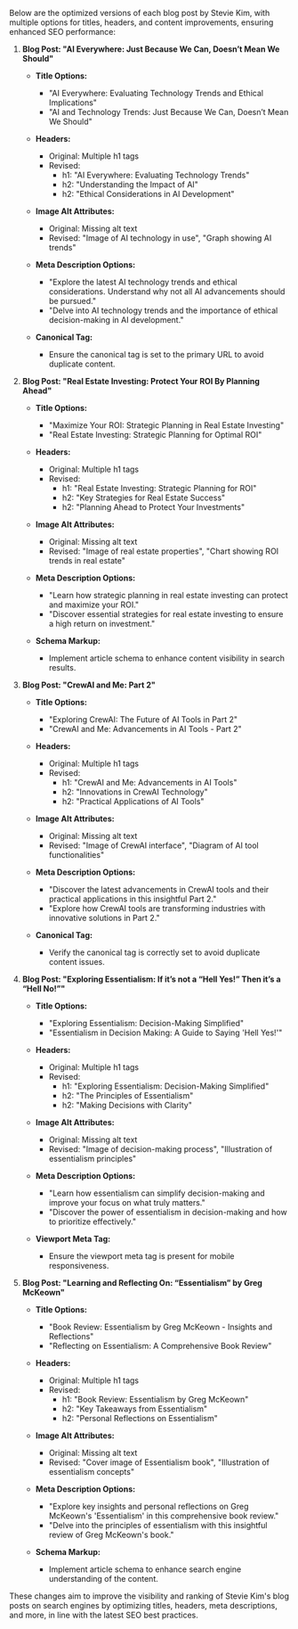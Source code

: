 Below are the optimized versions of each blog post by Stevie Kim, with multiple options for titles, headers, and content improvements, ensuring enhanced SEO performance:

1. **Blog Post: "AI Everywhere: Just Because We Can, Doesn’t Mean We Should"**

   - **Title Options:**
     - "AI Everywhere: Evaluating Technology Trends and Ethical Implications"
     - "AI and Technology Trends: Just Because We Can, Doesn’t Mean We Should"

   - **Headers:**
     - Original: Multiple h1 tags
     - Revised: 
       - h1: "AI Everywhere: Evaluating Technology Trends"
       - h2: "Understanding the Impact of AI"
       - h2: "Ethical Considerations in AI Development"

   - **Image Alt Attributes:** 
     - Original: Missing alt text
     - Revised: "Image of AI technology in use", "Graph showing AI trends"

   - **Meta Description Options:**
     - "Explore the latest AI technology trends and ethical considerations. Understand why not all AI advancements should be pursued."
     - "Delve into AI technology trends and the importance of ethical decision-making in AI development."

   - **Canonical Tag:** 
     - Ensure the canonical tag is set to the primary URL to avoid duplicate content.

2. **Blog Post: "Real Estate Investing: Protect Your ROI By Planning Ahead"**

   - **Title Options:**
     - "Maximize Your ROI: Strategic Planning in Real Estate Investing"
     - "Real Estate Investing: Strategic Planning for Optimal ROI"

   - **Headers:**
     - Original: Multiple h1 tags
     - Revised:
       - h1: "Real Estate Investing: Strategic Planning for ROI"
       - h2: "Key Strategies for Real Estate Success"
       - h2: "Planning Ahead to Protect Your Investments"

   - **Image Alt Attributes:**
     - Original: Missing alt text
     - Revised: "Image of real estate properties", "Chart showing ROI trends in real estate"

   - **Meta Description Options:**
     - "Learn how strategic planning in real estate investing can protect and maximize your ROI."
     - "Discover essential strategies for real estate investing to ensure a high return on investment."

   - **Schema Markup:** 
     - Implement article schema to enhance content visibility in search results.

3. **Blog Post: "CrewAI and Me: Part 2"**

   - **Title Options:**
     - "Exploring CrewAI: The Future of AI Tools in Part 2"
     - "CrewAI and Me: Advancements in AI Tools - Part 2"

   - **Headers:**
     - Original: Multiple h1 tags
     - Revised:
       - h1: "CrewAI and Me: Advancements in AI Tools"
       - h2: "Innovations in CrewAI Technology"
       - h2: "Practical Applications of AI Tools"

   - **Image Alt Attributes:**
     - Original: Missing alt text
     - Revised: "Image of CrewAI interface", "Diagram of AI tool functionalities"

   - **Meta Description Options:**
     - "Discover the latest advancements in CrewAI tools and their practical applications in this insightful Part 2."
     - "Explore how CrewAI tools are transforming industries with innovative solutions in Part 2."

   - **Canonical Tag:** 
     - Verify the canonical tag is correctly set to avoid duplicate content issues.

4. **Blog Post: "Exploring Essentialism: If it’s not a “Hell Yes!” Then it’s a “Hell No!”"**

   - **Title Options:**
     - "Exploring Essentialism: Decision-Making Simplified"
     - "Essentialism in Decision Making: A Guide to Saying 'Hell Yes!'"

   - **Headers:**
     - Original: Multiple h1 tags
     - Revised:
       - h1: "Exploring Essentialism: Decision-Making Simplified"
       - h2: "The Principles of Essentialism"
       - h2: "Making Decisions with Clarity"

   - **Image Alt Attributes:**
     - Original: Missing alt text
     - Revised: "Image of decision-making process", "Illustration of essentialism principles"

   - **Meta Description Options:**
     - "Learn how essentialism can simplify decision-making and improve your focus on what truly matters."
     - "Discover the power of essentialism in decision-making and how to prioritize effectively."

   - **Viewport Meta Tag:** 
     - Ensure the viewport meta tag is present for mobile responsiveness.

5. **Blog Post: "Learning and Reflecting On: “Essentialism” by Greg McKeown"**

   - **Title Options:**
     - "Book Review: Essentialism by Greg McKeown - Insights and Reflections"
     - "Reflecting on Essentialism: A Comprehensive Book Review"

   - **Headers:**
     - Original: Multiple h1 tags
     - Revised:
       - h1: "Book Review: Essentialism by Greg McKeown"
       - h2: "Key Takeaways from Essentialism"
       - h2: "Personal Reflections on Essentialism"

   - **Image Alt Attributes:**
     - Original: Missing alt text
     - Revised: "Cover image of Essentialism book", "Illustration of essentialism concepts"

   - **Meta Description Options:**
     - "Explore key insights and personal reflections on Greg McKeown's 'Essentialism' in this comprehensive book review."
     - "Delve into the principles of essentialism with this insightful review of Greg McKeown's book."

   - **Schema Markup:** 
     - Implement article schema to enhance search engine understanding of the content.

These changes aim to improve the visibility and ranking of Stevie Kim's blog posts on search engines by optimizing titles, headers, meta descriptions, and more, in line with the latest SEO best practices.